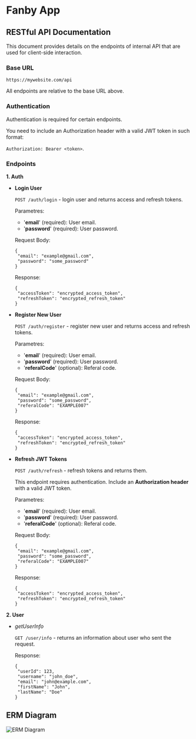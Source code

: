 # Fanby App
## RESTful API Documentation
This document provides details on the endpoints of internal API that are used for client-side interaction.
### Base URL
`https://mywebsite.com/api`

All endpoints are relative to the base URL above.
### Authentication
Authentication is required for certain endpoints. 

You need to include an Authorization header with a valid JWT token in such format:

`Authorization: Bearer <token>`.
### Endpoints
**1. Auth**
   - **Login User**
     
     `POST /auth/login` - login user and returns access and refresh tokens.

     Parametres:
     - '**email**' (required): User email.
     - '**password**' (required): User password.

     Request Body:
     ```
     {
      "email": "example@gmail.com",
      "password": "some_password"
     }
     ```
     Response:
     ```
     {
      "accessToken": "encrypted_access_token",
      "refreshToken": "encrypted_refresh_token"
     }
     ```

   - **Register New User**
     
     `POST /auth/register` - register new user and returns access and refresh tokens.

     Parametres:
     - '**email**' (required): User email.
     - '**password**' (required): User password.
     - '**referalCode**' (optional): Referal code.

     Request Body:
     ```
     {
      "email": "example@gmail.com",
      "password": "some_password",
      "referalCode": "EXAMPLE007"
     }
     ```
     Response:
     ```
     {
      "accessToken": "encrypted_access_token",
      "refreshToken": "encrypted_refresh_token"
     }
     ```

   - **Refresh JWT Tokens**
     
     `POST /auth/refresh` - refresh tokens and returns them.
     
     This endpoint requires authentication. Include an **Authorization header** with a valid JWT token.
     
     Parametres:
     - '**email**' (required): User email.
     - '**password**' (required): User password.
     - '**referalCode**' (optional): Referal code.

     Request Body:
     ```
     {
      "email": "example@gmail.com",
      "password": "some_password",
      "referalCode": "EXAMPLE007"
     }
     ```
     Response:
     ```
     {
      "accessToken": "encrypted_access_token",
      "refreshToken": "encrypted_refresh_token"
     }
     ```
     
**2. User**
   - _getUserInfo_
     
     `GET /user/info` - returns an information about user who sent the request.
     
     Response:
     ```
     {
      "userId": 123,
      "username": "john_doe",
      "email": "john@example.com",
      "firstName": "John",
      "lastName": "Doe"
     }
     ```
## ERM Diagram
![ERM Diagram](https://github.com/NutonFlash/twitter-soft/blob/main/Fanby%20ERM%20Diagram.png)
